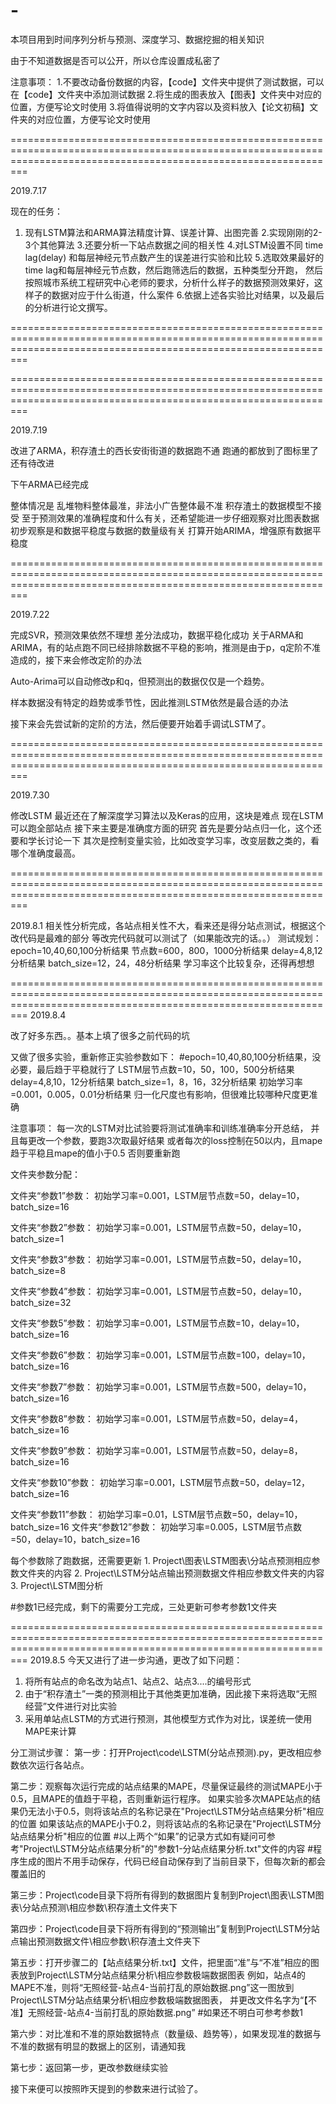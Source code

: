 # -
本项目用到时间序列分析与预测、深度学习、数据挖掘的相关知识

由于不知道数据是否可以公开，所以仓库设置成私密了

注意事项：
1.不要改动备份数据的内容，【code】文件夹中提供了测试数据，可以在【code】文件夹中添加测试数据
2.将生成的图表放入【图表】文件夹中对应的位置，方便写论文时使用
3.将值得说明的文字内容以及资料放入【论文初稿】文件夹的对应位置，方便写论文时使用

=====================================================================================================================================================================

2019.7.17

现在的任务：
1. 现有LSTM算法和ARMA算法精度计算、误差计算、出图完善 
2.实现刚刚的2-3个其他算法 
3.还要分析一下站点数据之间的相关性 
4.对LSTM设置不同 time lag(delay) 和每层神经元节点数产生的误差进行实验和比较 
5.选取效果最好的time lag和每层神经元节点数，然后跑筛选后的数据，五种类型分开跑，
	然后按照城市系统工程研究中心老师的要求，分析什么样子的数据预测效果好，这样子的数据对应于什么街道，什么案件 
6.依据上述各实验比对结果，以及最后的分析进行论文撰写。

=====================================================================================================================================================================



=====================================================================================================================================================================

2019.7.19

改进了ARMA，积存渣土的西长安街街道的数据跑不通
跑通的都放到了图标里了
还有待改进

下午ARMA已经完成

整体情况是
乱堆物料整体最准，非法小广告整体最不准 积存渣土的数据模型不接受
至于预测效果的准确程度和什么有关，还希望能进一步仔细观察对比图表数据
初步观察是和数据平稳度与数据的数量级有关
打算开始ARIMA，增强原有数据平稳度

=====================================================================================================================================================================

2019.7.22

完成SVR，预测效果依然不理想
差分法成功，数据平稳化成功
关于ARMA和ARIMA，有的站点跑不同已经排除数据不平稳的影响，推测是由于p，q定阶不准造成的，接下来会修改定阶的办法

Auto-Arima可以自动修改p和q，但预测出的数据仅仅是一个趋势。

样本数据没有特定的趋势或季节性，因此推测LSTM依然是最合适的办法

接下来会先尝试新的定阶的方法，然后便要开始着手调试LSTM了。


=====================================================================================================================================================================

2019.7.30

修改LSTM 最近还在了解深度学习算法以及Keras的应用，这块是难点
现在LSTM可以跑全部站点
接下来主要是准确度方面的研究
首先是要分站点归一化，这个还要和学长讨论一下
其次是控制变量实验，比如改变学习率，改变层数之类的，看哪个准确度最高。


=====================================================================================================================================================================

2019.8.1
相关性分析完成，各站点相关性不大，看来还是得分站点测试，根据这个改代码是最难的部分
等改完代码就可以测试了（如果能改完的话。。）
测试规划：
epoch=10,40,60,100分析结果
节点数=600，800，1000分析结果
delay=4,8,12分析结果
batch_size=12，24，48分析结果
学习率这个比较复杂，还得再想想

=====================================================================================================================================================================
2019.8.4
 
 改了好多东西。。基本上填了很多之前代码的坑
 

又做了很多实验，重新修正实验参数如下：
#epoch=10,40,80,100分析结果，没必要，最后趋于平稳就行了
LSTM层节点数=10，50，100，500分析结果
delay=4,8,10，12分析结果
batch_size=1，8，16，32分析结果
初始学习率=0.001，0.005，0.01分析结果
归一化尺度也有影响，但很难比较哪种尺度更准确

注意事项：
每一次的LSTM对比试验要将测试准确率和训练准确率分开总结，
并且每更改一个参数，要跑3次取最好结果
或者每次的loss控制在50以内，且mape趋于平稳且mape的值小于0.5 否则要重新跑

文件夹参数分配：

文件夹“参数1”参数：
  初始学习率=0.001，LSTM层节点数=50，delay=10，batch_size=16


文件夹“参数2”参数：
  初始学习率=0.001，LSTM层节点数=50，delay=10，batch_size=1

文件夹“参数3”参数：
  初始学习率=0.001，LSTM层节点数=50，delay=10，batch_size=8

文件夹“参数4”参数：
  初始学习率=0.001，LSTM层节点数=50，delay=10，batch_size=32


文件夹“参数5”参数：
  初始学习率=0.001，LSTM层节点数=10，delay=10，batch_size=16

文件夹“参数6”参数：
  初始学习率=0.001，LSTM层节点数=100，delay=10，batch_size=16

文件夹“参数7”参数：
  初始学习率=0.001，LSTM层节点数=500，delay=10，batch_size=16


文件夹“参数8”参数：
  初始学习率=0.001，LSTM层节点数=50，delay=4，batch_size=16

文件夹“参数9”参数：
  初始学习率=0.001，LSTM层节点数=50，delay=8，batch_size=16

文件夹“参数10”参数：
  初始学习率=0.001，LSTM层节点数=50，delay=12，batch_size=16


文件夹“参数11”参数：
  初始学习率=0.01，LSTM层节点数=50，delay=10，batch_size=16
文件夹“参数12”参数：
  初始学习率=0.005，LSTM层节点数=50，delay=10，batch_size=16

每个参数除了跑数据，还需要更新
	1. Project\图表\LSTM图表\分站点预测相应参数文件夹的内容
	2. Project\LSTM分站点输出预测数据文件相应参数文件夹的内容
	3. Project\LSTM图分析
	
#参数1已经完成，剩下的需要分工完成，三处更新可参考参数1文件夹

=====================================================================================================================================================================
2019.8.5
今天又进行了进一步沟通，更改了如下问题：
1. 将所有站点的命名改为站点1、站点2、站点3....的编号形式
2. 由于“积存渣土”一类的预测相比于其他类更加准确，因此接下来将选取“无照经营”文件进行对比实验
3. 采用单站点LSTM的方式进行预测，其他模型方式作为对比，误差统一使用MAPE来计算

分工测试步骤：
第一步：打开Project\code\LSTM(分站点预测).py，更改相应参数依次运行各站点。

第二步：观察每次运行完成的站点结果的MAPE，尽量保证最终的测试MAPE小于0.5，且MAPE的值趋于平稳，否则重新运行程序。
		如果实验多次MAPE站点的结果仍无法小于0.5，则将该站点的名称记录在"Project\LSTM分站点结果分析"相应的位置
		如果该站点的MAPE小于0.2，则将该站点的名称记录在"Project\LSTM分站点结果分析"相应的位置
		#以上两个“如果”的记录方式如有疑问可参考"Project\LSTM分站点结果分析"的"参数1-分站点结果分析.txt"文件的内容
		#程序生成的图片不用手动保存，代码已经自动保存到了当前目录下，但每次新的都会覆盖旧的

第三步：Project\code目录下将所有得到的数据图片复制到Project\图表\LSTM图表\分站点预测\相应参数\积存渣土文件夹下


第四步：Project\code目录下将所有得到的“预测输出”复制到Project\LSTM分站点输出预测数据文件\相应参数\积存渣土文件夹下

第五步：打开步骤二的【站点结果分析.txt】文件，把里面“准”与“不准”相应的图表放到Project\LSTM分站点结果分析\相应参数极端数据图表
		例如，站点4的MAPE不准，则将“无照经营-站点4-当前打乱的原始数据.png”这一图放到Project\LSTM分站点结果分析\相应参数极端数据图表，
		并更改文件名字为“【不准】无照经营-站点4-当前打乱的原始数据.png”
		#如果还不明白可参考参数1

第六步：对比准和不准的原始数据特点（数量级、趋势等），如果发现准的数据与不准的数据有明显的数据上的区别，请通知我

第七步：返回第一步，更改参数继续实验

接下来便可以按照昨天提到的参数来进行试验了。
